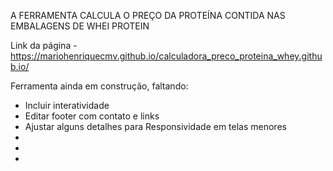 A FERRAMENTA CALCULA O PREÇO DA PROTEÍNA CONTIDA NAS EMBALAGENS DE WHEI PROTEIN

Link da página - https://mariohenriquecmv.github.io/calculadora_preco_proteina_whey.github.io/

Ferramenta ainda em construção, faltando:

- Incluir interatividade 
- Editar footer com contato e links
- Ajustar alguns detalhes para Responsividade em telas menores  
-
-
-
